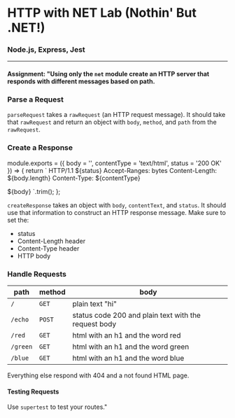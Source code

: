 # HTTP with NET Lab (Nothin' But .NET!) 

### Node.js, Express, Jest

___
#### Assignment: "Using only the `net` module create an HTTP server that responds with different messages based on path.


### Parse a Request

`parseRequest` takes a `rawRequest` (an HTTP request message). It should take that `rawRequest`
and return an object with `body`, `method`, and `path` from the `rawRequest`.

### Create a Response

module.exports = ({ body = '', contentType = 'text/html', status = '200 OK' }) => {
  return `
HTTP/1.1 ${status}
Accept-Ranges: bytes
Content-Length: ${body.length}
Content-Type: ${contentType}

${body}
  `.trim();
};

`createResponse` takes an object with `body`, `contentText`, and `status`. It should use
that information to construct an HTTP response message. Make sure to set the:

* status
* Content-Length header
* Content-Type header
* HTTP body

### Handle Requests

path      | method | body
--------  | ------ | ----
`/`       | `GET`  | plain text "hi"
`/echo`   | `POST` | status code 200 and plain text with the request body
`/red`    | `GET`  | html with an h1 and the word red
`/green`  | `GET`  | html with an h1 and the word green
`/blue`   | `GET`  | html with an h1 and the word blue

Everything else respond with 404 and a not found HTML page.

#### Testing Requests

Use `supertest` to test your routes."
